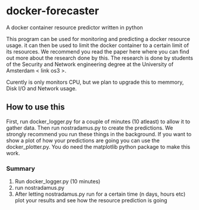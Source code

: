 # docker-forecaster
A docker container resource predictor written in python

This program can be used for monitoring and predicting a docker resource usage. it can then be used to limit the docker container to a certain limit of its resources. We recommend you read the paper here <link to paper> where you can find out more about the research done by this. The research is done by students of the Security and Network engineering degree at the University of Amsterdam < link os3 >.

Curently is only monitors CPU, but we plan to upgrade this to memmory, Disk I/O and Network usage.

## How to use this

First, run docker_logger.py for a couple of minutes (10 atleast) to allow it to gather data. Then run nostradamus.py to create the predictions. We strongly recommend you run these things in the background. If you want to show a plot of how your predictions are going you can use the docker_plotter.py. You do need the matplotlib python package to make this work.

### Summary

1. Run docker_logger.py (10 minutes)
2. run nostradamus.py
3. After letting nostradamus.py run for a certain time (n days, hours etc) plot your results and see how the resource prediction is going
